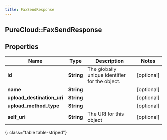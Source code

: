 ```yaml
---
title: FaxSendResponse
---
```

## PureCloud::FaxSendResponse

## Properties

|Name | Type | Description | Notes|
|------------ | ------------- | ------------- | -------------|
| **id** | **String** | The globally unique identifier for the object. | [optional] |
| **name** | **String** |  | [optional] |
| **upload_destination_uri** | **String** |  | [optional] |
| **upload_method_type** | **String** |  | [optional] |
| **self_uri** | **String** | The URI for this object | [optional] |
{: class="table table-striped"}


